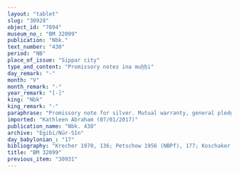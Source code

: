 ```yaml
---
layout: "tablet"
slug: "30928"
object_id: "7894"
museum_no_: "BM 32099"
publication: "Nbk."
text_number: "430"
period: "NB"
place_of_issue: "Sippar city"
type_and_content: "Promissory notes ina muẖẖi"
day_remark: "-"
month: "V"
month_remark: "-"
year_remark: "[-]"
king: "Nbk"
king_remark: "-"
paraphrase: "Promissory note for silver. Mutual warranty, general pledge, and third party guarantor.<br /> <strong>B<sub>1</sub></strong>, <strong>B<sub>2</sub></strong> and <strong>B<sub>3</sub></strong> owe 4 minas of silver of which one-eighth is alloy to <strong>A</strong> as payment for the tithes for the temples of Bēl, Nab&ucirc; and Nergal. He should pay in &Scaron;abāṭ (XI). The debt is secured in three ways. The debtors assume warranty for each other. All their property in and outside the city is pledged to the creditor. No other creditor shall exercise any rights over the pledged properties until he has received the full repayment of his silver. Finally, <strong>C</strong> acts as a guarantor for the payment. Witnesses.<br /> &nbsp;<br /> <strong>A</strong> = Neriglissar/[...]; <strong>B<sub>1 </sub></strong>= Nā&rsquo;īd-Marduk/[...]//Eppe&scaron;-ilī; <strong>B<sub>2 </sub></strong>= Nab&ucirc;-zēru-iddin/[...]; <strong>B<sub>3 </sub></strong>= Kalbāya/[...]; <strong>C </strong>= Nab&ucirc;-ahhē-iddin/&Scaron;ulāya//Egibi"
imported: "Kathleen Abraham (07/01/2017)"
publication_name: "Nbk. 430"
archive: "Egibi/Nūr-Sîn"
day_babylonian_: "17"
bibliography: "Krecher 1970, 136; Petschow 1956 (NBPf), 177; Koschaker 1911, 85"
title: "BM 32099"
previous_item: "30931"
---
```

